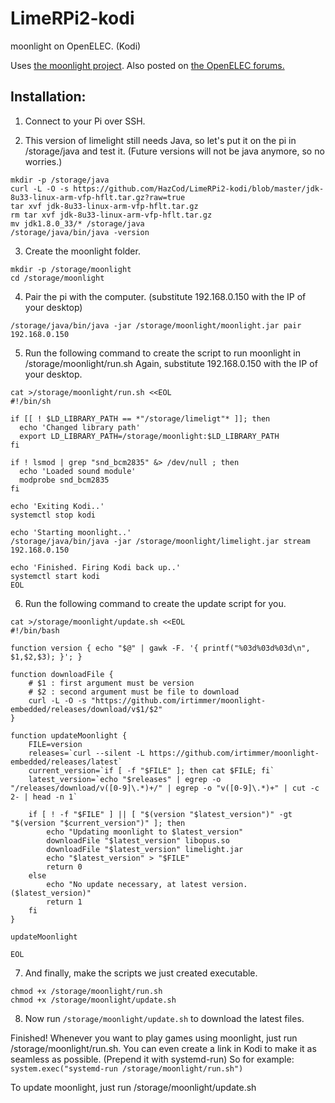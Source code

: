 # LimeRPi2-kodi
moonlight on OpenELEC. (Kodi)

Uses [the moonlight project](https://github.com/irtimmer/moonlight-embedded).
Also posted on [the OpenELEC forums.](http://openelec.tv/forum/12-guides-tips-and-tricks/76298-how-to-setup-moonlight-on-the-raspberry-pi#137002)

Installation:
--------------
1. Connect to your Pi over SSH.

2. This version of limelight still needs Java, so let's put it on the pi in /storage/java and test it. (Future versions will not be java anymore, so no worries.)
```
mkdir -p /storage/java
curl -L -O -s https://github.com/HazCod/LimeRPi2-kodi/blob/master/jdk-8u33-linux-arm-vfp-hflt.tar.gz?raw=true
tar xvf jdk-8u33-linux-arm-vfp-hflt.tar.gz
rm tar xvf jdk-8u33-linux-arm-vfp-hflt.tar.gz
mv jdk1.8.0_33/* /storage/java
/storage/java/bin/java -version
```

3. Create the moonlight folder.
```
mkdir -p /storage/moonlight
cd /storage/moonlight
```

4. Pair the pi with the computer. (substitute 192.168.0.150 with the IP of your desktop)
```
/storage/java/bin/java -jar /storage/moonlight/moonlight.jar pair 192.168.0.150
```

5. Run the following command to create the script to run moonlight in /storage/moonlight/run.sh
Again, substitute 192.168.0.150 with the IP of your desktop.
```
cat >/storage/moonlight/run.sh <<EOL
#!/bin/sh

if [[ ! $LD_LIBRARY_PATH == *"/storage/limeligt"* ]]; then
  echo 'Changed library path'
  export LD_LIBRARY_PATH=/storage/moonlight:$LD_LIBRARY_PATH
fi

if ! lsmod | grep "snd_bcm2835" &> /dev/null ; then
  echo 'Loaded sound module'
  modprobe snd_bcm2835
fi

echo 'Exiting Kodi..'
systemctl stop kodi

echo 'Starting moonlight..'
/storage/java/bin/java -jar /storage/moonlight/limelight.jar stream 192.168.0.150

echo 'Finished. Firing Kodi back up..'
systemctl start kodi
EOL
```

6. Run the following command to create the update script for you.
```
cat >/storage/moonlight/update.sh <<EOL
#!/bin/bash

function version { echo "$@" | gawk -F. '{ printf("%03d%03d%03d\n", $1,$2,$3); }'; }

function downloadFile {
    # $1 : first argument must be version
    # $2 : second argument must be file to download
    curl -L -O -s "https://github.com/irtimmer/moonlight-embedded/releases/download/v$1/$2"
}

function updateMoonlight {
	FILE=version
	releases=`curl --silent -L https://github.com/irtimmer/moonlight-embedded/releases/latest`
	current_version=`if [ -f "$FILE" ]; then cat $FILE; fi`
	latest_version=`echo "$releases" | egrep -o "/releases/download/v([0-9]\.*)+/" | egrep -o "v([0-9]\.*)+" | cut -c 2- | head -n 1`

	if [ ! -f "$FILE" ] || [ "$(version "$latest_version")" -gt "$(version "$current_version")" ]; then
		echo "Updating moonlight to $latest_version"
		downloadFile "$latest_version" libopus.so
		downloadFile "$latest_version" limelight.jar
		echo "$latest_version" > "$FILE"
		return 0
	else
		echo "No update necessary, at latest version. ($latest_version)"
		return 1
	fi
}

updateMoonlight

EOL
```

7. And finally, make the scripts we just created executable.
```
chmod +x /storage/moonlight/run.sh
chmod +x /storage/moonlight/update.sh
```
8. Now run `/storage/moonlight/update.sh` to download the latest files.

Finished! Whenever you want to play games using moonlight, just run /storage/moonlight/run.sh.
You can even create a link in Kodi to make it as seamless as possible. (Prepend it with systemd-run)
So for example: `system.exec("systemd-run /storage/moonlight/run.sh")`


To update moonlight, just run /storage/moonlight/update.sh

